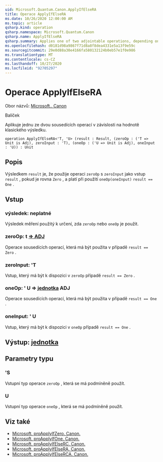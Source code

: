 ```yaml
---
uid: Microsoft.Quantum.Canon.ApplyIfElseRA
title: Operace ApplyIfElseRA
ms.date: 10/26/2020 12:00:00 AM
ms.topic: article
qsharp.kind: operation
qsharp.namespace: Microsoft.Quantum.Canon
qsharp.name: ApplyIfElseRA
qsharp.summary: Applies one of two adjointable operations, depending on the value of a classical result.
ms.openlocfilehash: d0181d98a9867f71d8a8f8dea4331e5a13f9e59c
ms.sourcegitcommit: 29e0d88a30e4166fa580132124b0eb57e1f0e986
ms.translationtype: MT
ms.contentlocale: cs-CZ
ms.lasthandoff: 10/27/2020
ms.locfileid: "92705297"
---
```

# <a name="applyifelsera-operation"></a>Operace ApplyIfElseRA

Obor názvů: [Microsoft.. Canon](xref:Microsoft.Quantum.Canon)

Balíček [](https://nuget.org/packages/)


Aplikuje jednu ze dvou sousedících operací v závislosti na hodnotě klasického výsledku.

```qsharp
operation ApplyIfElseRA<'T, 'U> (result : Result, (zeroOp : ('T => Unit is Adj), zeroInput : 'T), (oneOp : ('U => Unit is Adj), oneInput : 'U)) : Unit
```


## <a name="description"></a>Popis

Výsledkem `result` je, že použije operaci `zeroOp` s `zeroInput` jako vstup `result` , pokud je rovna `Zero` , a platí při použití `oneOp(oneInput)` `result == One` .

## <a name="input"></a>Vstup

### <a name="result--__invalidresult__"></a>výsledek: __neplatné <Result>__

Výsledek měření použitý k určení, zda `zeroOp` nebo `oneOp` je použit.


### <a name="zeroop--t--unit-adj"></a>zeroOp: t [=> ADJ](xref:microsoft.quantum.lang-ref.unit)

Operace sousedících operací, která má být použita v případě `result == Zero` .


### <a name="zeroinput--t"></a>zeroInput: 'T

Vstup, který má být k dispozici v `zeroOp` případě `result == Zero` .


### <a name="oneop--u--unit-adj"></a>oneOp: ' U => [jednotka](xref:microsoft.quantum.lang-ref.unit) ADJ

Operace sousedících operací, která má být použita v případě `result == One` .


### <a name="oneinput--u"></a>oneInput: ' U

Vstup, který má být k dispozici v `oneOp` případě `result == One` .



## <a name="output--unit"></a>Výstup: [jednotka](xref:microsoft.quantum.lang-ref.unit)



## <a name="type-parameters"></a>Parametry typu

### <a name="t"></a>'S

Vstupní typ operace `zeroOp` , která se má podmíněně použít.
### <a name="u"></a>U

Vstupní typ operace `oneOp` , která se má podmíněně použít.

## <a name="see-also"></a>Viz také

- [Microsoft. proApplyIfZero. Canon.](xref:Microsoft.Quantum.Canon.ApplyIfZero)
- [Microsoft. proApplyIfOne. Canon.](xref:Microsoft.Quantum.Canon.ApplyIfOne)
- [Microsoft. proApplyIfElseRC. Canon.](xref:Microsoft.Quantum.Canon.ApplyIfElseRC)
- [Microsoft. proApplyIfElseRA. Canon.](xref:Microsoft.Quantum.Canon.ApplyIfElseRA)
- [Microsoft. proApplyIfElseRCA. Canon.](xref:Microsoft.Quantum.Canon.ApplyIfElseRCA)